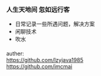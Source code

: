 ### 人生天地间 忽如远行客
* 日常记录一些所遇问题，解决方案
* 闲聊技术
* 吹水
####
auther:<br/>
https://github.com/lzyjava1985
<br/>
https://github.com/imcmai
